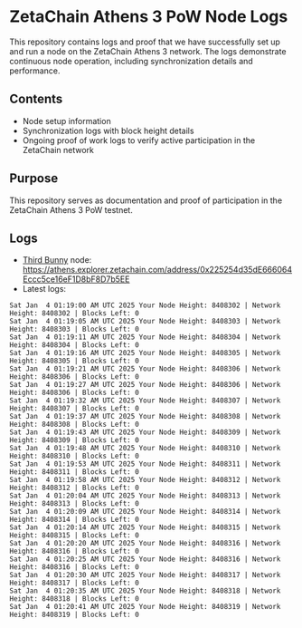 # ZetaChain Athens 3 PoW Node Logs
This repository contains logs and proof that we have successfully set up and run a node on the ZetaChain Athens 3 network. The logs demonstrate continuous node operation, including synchronization details and performance.

## Contents
- Node setup information
- Synchronization logs with block height details
- Ongoing proof of work logs to verify active participation in the ZetaChain network

## Purpose
This repository serves as documentation and proof of participation in the ZetaChain Athens 3 PoW testnet.

## Logs

- [Third Bunny](https://thirdbunny.xyz/) node: https://athens.explorer.zetachain.com/address/0x225254d35dE666064Eccc5ce16eF1D8bF8D7b5EE
- Latest logs:
```
Sat Jan  4 01:19:00 AM UTC 2025 Your Node Height: 8408302 | Network Height: 8408302 | Blocks Left: 0
Sat Jan  4 01:19:05 AM UTC 2025 Your Node Height: 8408303 | Network Height: 8408303 | Blocks Left: 0
Sat Jan  4 01:19:11 AM UTC 2025 Your Node Height: 8408304 | Network Height: 8408304 | Blocks Left: 0
Sat Jan  4 01:19:16 AM UTC 2025 Your Node Height: 8408305 | Network Height: 8408305 | Blocks Left: 0
Sat Jan  4 01:19:21 AM UTC 2025 Your Node Height: 8408306 | Network Height: 8408306 | Blocks Left: 0
Sat Jan  4 01:19:27 AM UTC 2025 Your Node Height: 8408306 | Network Height: 8408306 | Blocks Left: 0
Sat Jan  4 01:19:32 AM UTC 2025 Your Node Height: 8408307 | Network Height: 8408307 | Blocks Left: 0
Sat Jan  4 01:19:37 AM UTC 2025 Your Node Height: 8408308 | Network Height: 8408308 | Blocks Left: 0
Sat Jan  4 01:19:43 AM UTC 2025 Your Node Height: 8408309 | Network Height: 8408309 | Blocks Left: 0
Sat Jan  4 01:19:48 AM UTC 2025 Your Node Height: 8408310 | Network Height: 8408310 | Blocks Left: 0
Sat Jan  4 01:19:53 AM UTC 2025 Your Node Height: 8408311 | Network Height: 8408311 | Blocks Left: 0
Sat Jan  4 01:19:58 AM UTC 2025 Your Node Height: 8408312 | Network Height: 8408312 | Blocks Left: 0
Sat Jan  4 01:20:04 AM UTC 2025 Your Node Height: 8408313 | Network Height: 8408313 | Blocks Left: 0
Sat Jan  4 01:20:09 AM UTC 2025 Your Node Height: 8408314 | Network Height: 8408314 | Blocks Left: 0
Sat Jan  4 01:20:14 AM UTC 2025 Your Node Height: 8408315 | Network Height: 8408315 | Blocks Left: 0
Sat Jan  4 01:20:20 AM UTC 2025 Your Node Height: 8408316 | Network Height: 8408316 | Blocks Left: 0
Sat Jan  4 01:20:25 AM UTC 2025 Your Node Height: 8408316 | Network Height: 8408316 | Blocks Left: 0
Sat Jan  4 01:20:30 AM UTC 2025 Your Node Height: 8408317 | Network Height: 8408317 | Blocks Left: 0
Sat Jan  4 01:20:35 AM UTC 2025 Your Node Height: 8408318 | Network Height: 8408318 | Blocks Left: 0
Sat Jan  4 01:20:41 AM UTC 2025 Your Node Height: 8408319 | Network Height: 8408319 | Blocks Left: 0
```
